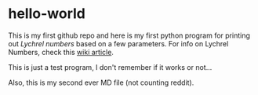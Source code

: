 # hello-world
This is my first github repo and here is my first python program for printing out *Lychrel numbers* based on a few parameters.
For info on Lychrel Numbers, check this [wiki article](https://en.wikipedia.org/wiki/Lychrel_number).

This is just a test program, I don't remember if it works or not...

Also, this is my second ever MD file (not counting reddit).
